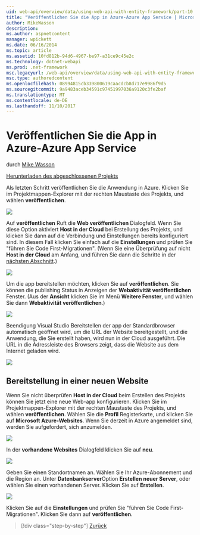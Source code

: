 ```yaml
---
uid: web-api/overview/data/using-web-api-with-entity-framework/part-10
title: "Veröffentlichen Sie die App in Azure-Azure App Service | Microsoft Docs"
author: MikeWasson
description: 
ms.author: aspnetcontent
manager: wpickett
ms.date: 06/16/2014
ms.topic: article
ms.assetid: 10fd812b-94d6-4967-be97-a31ce9c45e2c
ms.technology: dotnet-webapi
ms.prod: .net-framework
msc.legacyurl: /web-api/overview/data/using-web-api-with-entity-framework/part-10
msc.type: authoredcontent
ms.openlocfilehash: 08994815cb339800619caacdcb8d717e9986f9d5
ms.sourcegitcommit: 9a9483aceb34591c97451997036a9120c3fe2baf
ms.translationtype: MT
ms.contentlocale: de-DE
ms.lasthandoff: 11/10/2017
---
```

<a name="publish-the-app-to-azure-azure-app-service"></a>Veröffentlichen Sie die App in Azure-Azure App Service
====================
durch [Mike Wasson](https://github.com/MikeWasson)

[Herunterladen des abgeschlossenen Projekts](https://github.com/MikeWasson/BookService)

Als letzten Schritt veröffentlichen Sie die Anwendung in Azure. Klicken Sie im Projektmappen-Explorer mit der rechten Maustaste des Projekts, und wählen **veröffentlichen**.

![](part-10/_static/image1.png)

Auf **veröffentlichen** Ruft die **Web veröffentlichen** Dialogfeld. Wenn Sie diese Option aktiviert **Host in der Cloud** bei Erstellung des Projekts, und klicken Sie dann auf die Verbindung und Einstellungen bereits konfiguriert sind. In diesem Fall klicken Sie einfach auf die **Einstellungen** und prüfen Sie &quot;führen Sie Code First-Migrationen&quot;. (Wenn Sie eine Überprüfung auf nicht **Host in der Cloud** am Anfang, und führen Sie dann die Schritte in der [nächsten Abschnitt](#new-website).)

[![](part-10/_static/image3.png)](part-10/_static/image2.png)

Um die app bereitstellen möchten, klicken Sie auf **veröffentlichen**. Sie können die publishing Status in Anzeigen der **Webaktivität veröffentlichen** Fenster. (Aus der **Ansicht** klicken Sie im Menü **Weitere Fenster**, und wählen Sie dann **Webaktivität veröffentlichen**.)

![](part-10/_static/image4.png)

Beendigung Visual Studio Bereitstellen der app der Standardbrowser automatisch geöffnet wird, um die URL der Website bereitgestellt, und die Anwendung, die Sie erstellt haben, wird nun in der Cloud ausgeführt. Die URL in die Adressleiste des Browsers zeigt, dass die Website aus dem Internet geladen wird.

[![](part-10/_static/image6.png)](part-10/_static/image5.png)

<a id="new-website"></a>
## <a name="deploying-to-a-new-website"></a>Bereitstellung in einer neuen Website

Wenn Sie nicht überprüfen **Host in der Cloud** beim Erstellen des Projekts können Sie jetzt eine neue Web-app konfigurieren. Klicken Sie im Projektmappen-Explorer mit der rechten Maustaste des Projekts, und wählen **veröffentlichen**. Wählen Sie die **Profil** Registerkarte, und klicken Sie auf **Microsoft Azure-Websites**. Wenn Sie derzeit in Azure angemeldet sind, werden Sie aufgefordert, sich anzumelden.

[![](part-10/_static/image8.png)](part-10/_static/image7.png)

In der **vorhandene Websites** Dialogfeld klicken Sie auf **neu**.

![](part-10/_static/image9.png)

Geben Sie einen Standortnamen an. Wählen Sie Ihr Azure-Abonnement und die Region an. Unter **Datenbankserver**Option **Erstellen neuer Server**, oder wählen Sie einen vorhandenen Server. Klicken Sie auf **Erstellen**.

[![](part-10/_static/image11.png)](part-10/_static/image10.png)

Klicken Sie auf die **Einstellungen** und prüfen Sie &quot;führen Sie Code First-Migrationen&quot;. Klicken Sie dann auf **veröffentlichen**.

>[!div class="step-by-step"]
[Zurück](part-9.md)

